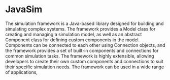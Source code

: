 # JavaSim

The simulation framework is a Java-based library designed for building and simulating complex systems. The framework provides a Model class for creating and managing a simulation model, as well as an abstract Component class for defining custom components in the model. Components can be connected to each other using Connection objects, and the framework provides a set of built-in components and connections for common simulation tasks. The framework is highly extensible, allowing developers to create their own custom components and connections to suit their specific simulation needs. The framework can be used in a wide range of applications,
